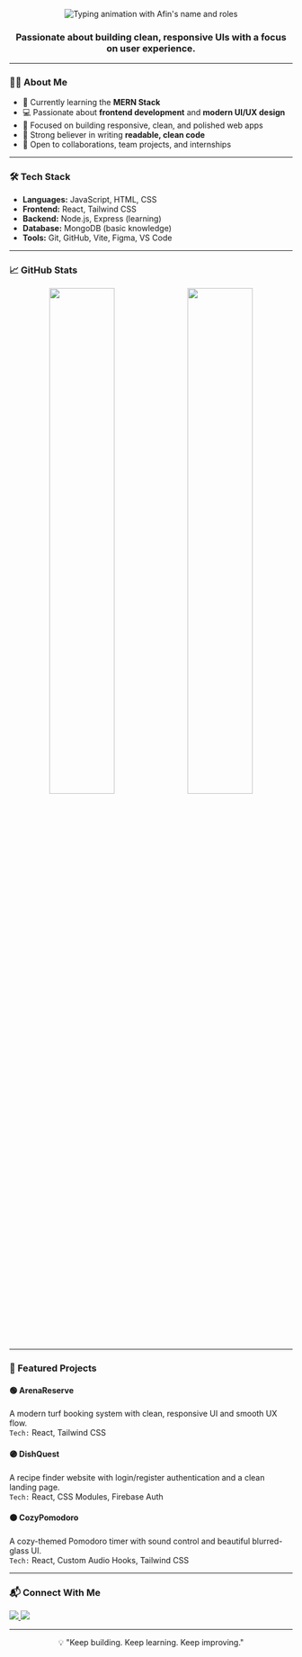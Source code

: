 <p align="center">
  <img src="https://readme-typing-svg.demolab.com?font=JetBrains+Mono&size=28&duration=2000&pause=1000&color=1E90FF&center=true&vCenter=true&width=800&lines=Hi+there%2C+I'm+Afin.;Frontend+Developer.;React+%7C+MERN+Stack+Learner.;UI%2FUX+Focused+Engineer." alt="Typing animation with Afin's name and roles" />
</p>

<h3 align="center">
  Passionate about building clean, responsive UIs with a focus on user experience.
</h3>

---

### 🧑‍💻 About Me

- 🎯 Currently learning the **MERN Stack**
- 💻 Passionate about **frontend development** and **modern UI/UX design**
- 🚀 Focused on building responsive, clean, and polished web apps
- 🧠 Strong believer in writing **readable, clean code**
- 🤝 Open to collaborations, team projects, and internships

---

### 🛠️ Tech Stack

- **Languages:** JavaScript, HTML, CSS  
- **Frontend:** React, Tailwind CSS  
- **Backend:** Node.js, Express (learning)  
- **Database:** MongoDB (basic knowledge)  
- **Tools:** Git, GitHub, Vite, Figma, VS Code

---

### 📈 GitHub Stats

<p align="center">
  <img src="https://github-readme-stats.vercel.app/api?username=your-github-username&show_icons=true&theme=transparent" width="48%"/>
  <img src="https://streak-stats.demolab.com?user=your-github-username&theme=transparent" width="48%"/>
</p>

---

### 🚀 Featured Projects

#### 🟢 ArenaReserve
A modern turf booking system with clean, responsive UI and smooth UX flow.  
`Tech:` React, Tailwind CSS

#### 🟣 DishQuest
A recipe finder website with login/register authentication and a clean landing page.  
`Tech:` React, CSS Modules, Firebase Auth

#### 🟠 CozyPomodoro
A cozy-themed Pomodoro timer with sound control and beautiful blurred-glass UI.  
`Tech:` React, Custom Audio Hooks, Tailwind CSS

---

### 📬 Connect With Me

<p>
  <a href="https://linkedin.com/in/your-link" target="_blank">
    <img src="https://img.shields.io/badge/LinkedIn-0077B5?style=flat&logo=linkedin&logoColor=white"/>
  </a>
  <a href="mailto:your@email.com">
    <img src="https://img.shields.io/badge/Gmail-D14836?style=flat&logo=gmail&logoColor=white"/>
  </a>
</p>

---

<p align="center">💡 "Keep building. Keep learning. Keep improving."</p>

